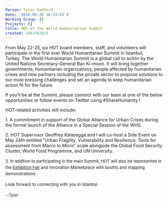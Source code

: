 ```yaml
---
Person: Tyler Radford
date: '2016-05-20 16:33:43 Z'
Working Group: []
Projects: []
title: HOT at the World Humanitarian Summit
created: 1463762023
---
```

<p>From May 22-25, six HOT board members, staff, and volunteers will participate in the first ever World Humanitarian Summit in Istanbul, Turkey.&nbsp;The World Humanitarian Summit is a global call to action by the United Nations Secretary-General Ban Ki-moon. It will bring together governments, humanitarian organizations, people affected by humanitarian crises and new partners including the private sector to propose solutions to our most pressing challenges and set an agenda to keep humanitarian action fit for the future.&nbsp;</p><p>If you'll be at the Summit, please connect with our team at one of the below opportunities or follow events on Twitter using #ShareHumanity !</p><p>HOT-related activities will include:</p><p>1. A commitment in support of the Global Alliance for Urban Crises during the formal launch of the Alliance in a Special Session of the WHS.</p><p>2. HOT Supervisor Geoffrey Kateregga and I will co-host a Side Event on May 24th entitled "Urban Fragility, Vulnerability and Resilience: Tools for assessment from Macro to Micro" scale alongside the Global Food Security Cluster, World Food Programme, and UN University.</p><p><span style="font-size: 13.008px; line-height: 1.538em;">3.&nbsp;</span><span style="font-size: 13.008px; line-height: 20.0063px;">In addition to participating in the main Summit, HOT will also be represented in the&nbsp;</span><a style="font-size: 13.008px; line-height: 20.0063px;" href="http://expo.worldhumanitariansummit.org/">Exhibition Fair</a><span style="font-size: 13.008px; line-height: 20.0063px;">&nbsp;and Innovation Marketplace with booths and mapping demonstrations.</span></p><p><span style="font-size: 13.008px; line-height: 20.0063px;">Look forward to connecting with you in Istanbul.</span></p><p><em><span style="font-size: 13.008px; line-height: 20.0063px;">--Tyler</span></em></p><p>&nbsp;</p>
